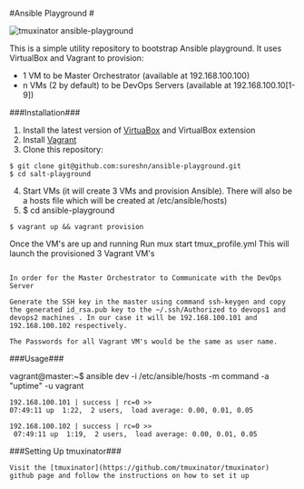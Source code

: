 #Ansible Playground #

![tmuxinator ansible-playground](https://drive.google.com/file/d/0BzEjd58Iy4jvUmlTUGVsbVBCSFE/view?usp=sharing)

This is a simple utility repository to bootstrap Ansible playground. It uses VirtualBox and Vagrant to provision:

* 1 VM to be Master Orchestrator  (available at 192.168.100.100)
* n VMs (2 by default) to be DevOps Servers (available at 192.168.100.10[1-9])

###Installation###

1. Install the latest version of [VirtuaBox](https://www.virtualbox.org/wiki/Downloads) and VirtualBox extension
2. Install [Vagrant](http://www.vagrantup.com/downloads.html)
3. Clone this repository:
```
$ git clone git@github.com:sureshn/ansible-playground.git
$ cd salt-playground
```
4. Start VMs (it will create 3 VMs and provision Ansible). There will also be a hosts file which will be created at /etc/ansible/hosts)
5. $ cd ansible-playground
```
$ vagrant up && vagrant provision
```

Once the VM's are up and running 
Run mux start tmux_profile.yml
This will launch the provisioned 3 Vagrant VM's

```

In order for the Master Orchestrator to Communicate with the DevOps Server

Generate the SSH key in the master using command ssh-keygen and copy the generated id_rsa.pub key to the ~/.ssh/Authorized to devops1 and devops2 machines . In our case it will be 192.168.100.101 and 192.168.100.102 respectively.

The Passwords for all Vagrant VM's would be the same as user name.

```
###Usage###

vagrant@master:~$ ansible dev -i /etc/ansible/hosts -m command -a "uptime" -u vagrant 

```
192.168.100.101 | success | rc=0 >>
07:49:11 up  1:22,  2 users,  load average: 0.00, 0.01, 0.05

192.168.100.102 | success | rc=0 >> 
 07:49:11 up  1:19,  2 users,  load average: 0.00, 0.01, 0.05

 ```

 ###Setting Up tmuxinator###

```
Visit the [tmuxinator](https://github.com/tmuxinator/tmuxinator) github page and follow the instructions on how to set it up
```


